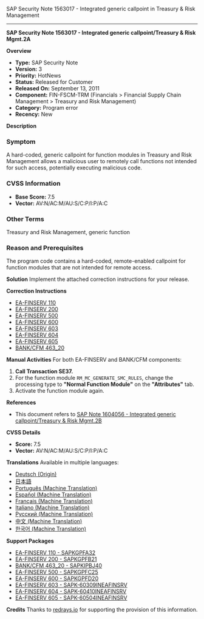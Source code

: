 SAP Security Note 1563017 - Integrated generic callpoint in Treasury & Risk Management

---

**SAP Security Note 1563017 - Integrated generic callpoint/Treasury & Risk Mgmt.2A**

**Overview**
- **Type:** SAP Security Note
- **Version:** 3
- **Priority:** HotNews
- **Status:** Released for Customer
- **Released On:** September 13, 2011
- **Component:** FIN-FSCM-TRM (Financials > Financial Supply Chain Management > Treasury and Risk Management)
- **Category:** Program error
- **Recency:** New

**Description**

### Symptom
A hard-coded, generic callpoint for function modules in Treasury and Risk Management allows a malicious user to remotely call functions not intended for such access, potentially executing malicious code.

### CVSS Information
- **Base Score:** 7.5
- **Vector:** AV:N/AC:M/AU:S/C:P/I:P/A:C

### Other Terms
Treasury and Risk Management, generic function

### Reason and Prerequisites
The program code contains a hard-coded, remote-enabled callpoint for function modules that are not intended for remote access.

**Solution**
Implement the attached correction instructions for your release.

**Correction Instructions**
- [EA-FINSERV 110](https://me.sap.com/corrins/0001563017/201)
- [EA-FINSERV 200](https://me.sap.com/corrins/0001563017/201)
- [EA-FINSERV 500](https://me.sap.com/corrins/0001563017/201)
- [EA-FINSERV 600](https://me.sap.com/corrins/0001563017/201)
- [EA-FINSERV 603](https://me.sap.com/corrins/0001563017/201)
- [EA-FINSERV 604](https://me.sap.com/corrins/0001563017/201)
- [EA-FINSERV 605](https://me.sap.com/corrins/0001563017/201)
- [BANK/CFM 463_20](https://me.sap.com/corrins/0001563017/59)

**Manual Activities**
For both EA-FINSERV and BANK/CFM components:

1. **Call Transaction SE37.**
2. For the function module `RM_MC_GENERATE_SMC_RULES`, change the processing type to **"Normal Function Module"** on the **"Attributes"** tab.
3. Activate the function module again.

**References**
- This document refers to [SAP Note 1604056 - Integrated generic callpoint/Treasury & Risk Mgmt.2B](https://me.sap.com/notes/1604056)

**CVSS Details**
- **Score:** 7.5
- **Vector:** AV:N/AC:M/AU:S/C:P/I:P/A:C

**Translations**
Available in multiple languages:
- [Deutsch (Origin)](https://me.sap.com/notes/0001563017/D)
- [日本語](https://me.sap.com/notes/0001563017/J)
- [Português (Machine Translation)](https://me.sap.com/notes/0001563017/P)
- [Español (Machine Translation)](https://me.sap.com/notes/0001563017/S)
- [Français (Machine Translation)](https://me.sap.com/notes/0001563017/F)
- [Italiano (Machine Translation)](https://me.sap.com/notes/0001563017/I)
- [Русский (Machine Translation)](https://me.sap.com/notes/0001563017/R)
- [中文 (Machine Translation)](https://me.sap.com/notes/0001563017/1)
- [한국어 (Machine Translation)](https://me.sap.com/notes/0001563017/3)

**Support Packages**
- [EA-FINSERV 110 - SAPKGPFA32](https://me.sap.com/supportpackage/SAPKGPFA32)
- [EA-FINSERV 200 - SAPKGPFB21](https://me.sap.com/supportpackage/SAPKGPFB21)
- [BANK/CFM 463_20 - SAPKIPBJ40](https://me.sap.com/supportpackage/SAPKIPBJ40)
- [EA-FINSERV 500 - SAPKGPFC25](https://me.sap.com/supportpackage/SAPKGPFC25)
- [EA-FINSERV 600 - SAPKGPFD20](https://me.sap.com/supportpackage/SAPKGPFD20)
- [EA-FINSERV 603 - SAPK-60309INEAFINSRV](https://me.sap.com/supportpackage/SAPK-60309INEAFINSRV)
- [EA-FINSERV 604 - SAPK-60410INEAFINSRV](https://me.sap.com/supportpackage/SAPK-60410INEAFINSRV)
- [EA-FINSERV 605 - SAPK-60504INEAFINSRV](https://me.sap.com/supportpackage/SAPK-60504INEAFINSRV)

**Credits**
Thanks to [redrays.io](https://redrays.io) for supporting the provision of this information.